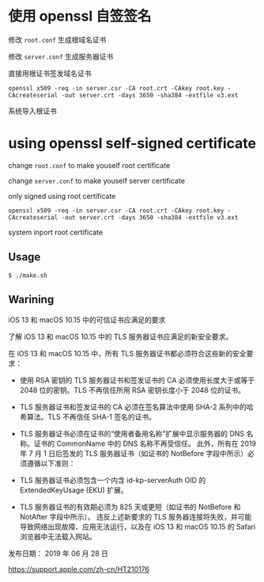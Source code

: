 # 使用 openssl 自签签名

修改 `root.conf` 生成根域名证书

修改 `server.conf` 生成服务器证书

直接用根证书签发域名证书

`openssl x509 -req -in server.csr -CA root.crt -CAkey root.key -CAcreateserial -out server.crt -days 3650 -sha384 -extfile v3.ext`

系统导入根证书

# using openssl self-signed certificate

change `root.conf` to make youself root certificate

change `server.conf` to make youself server certificate

only signed using root certificate

`openssl x509 -req -in server.csr -CA root.crt -CAkey root.key -CAcreateserial -out server.crt -days 3650 -sha384 -extfile v3.ext`

system inport root certificate

## Usage

`$ ./make.sh`

## Warining

iOS 13 和 macOS 10.15 中的可信证书应满足的要求

了解 iOS 13 和 macOS 10.15 中的 TLS 服务器证书应满足的新安全要求。

在 iOS 13 和 macOS 10.15 中，所有 TLS 服务器证书都必须符合这些新的安全要求：

- 使用 RSA 密钥的 TLS 服务器证书和签发证书的 CA 必须使用长度大于或等于 2048 位的密钥。TLS 不再信任所用 RSA 密钥长度小于 2048 位的证书。
- TLS 服务器证书和签发证书的 CA 必须在签名算法中使用 SHA-2 系列中的哈希算法。TLS 不再信任 SHA-1 签名的证书。
- TLS 服务器证书必须在证书的“使用者备用名称”扩展中显示服务器的 DNS 名称。证书的 CommonName 中的 DNS 名称不再受信任。
此外，所有在 2019 年 7 月 1 日后签发的 TLS 服务器证书（如证书的 NotBefore 字段中所示）必须遵循以下准则：

- TLS 服务器证书必须包含一个内含 id-kp-serverAuth OID 的 ExtendedKeyUsage (EKU) 扩展。
- TLS 服务器证书的有效期必须为 825 天或更短（如证书的 NotBefore 和 NotAfter 字段中所示）。
违反上述新要求的 TLS 服务器连接将失败，并可能导致网络出现故障、应用无法运行，以及在 iOS 13 和 macOS 10.15 的 Safari 浏览器中无法载入网站。

发布日期： 2019 年 06 月 28 日

https://support.apple.com/zh-cn/HT210176

